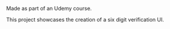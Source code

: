 Made as part of an Udemy course.

This project showcases the creation of a six digit verification UI.
